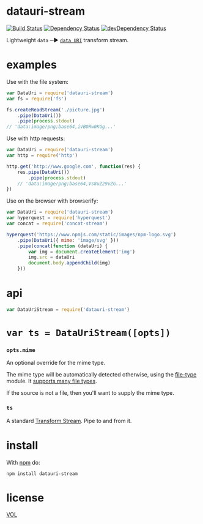 datauri-stream
==============

[![Build Status](https://travis-ci.org/ArtskydJ/datauri-stream.svg)](https://travis-ci.org/ArtskydJ/datauri-stream)
[![Dependency Status](https://david-dm.org/artskydj/datauri-stream.svg)](https://david-dm.org/artskydj/datauri-stream)
[![devDependency Status](https://david-dm.org/artskydj/datauri-stream/dev-status.svg)](https://david-dm.org/artskydj/datauri-stream#info=devDependencies)

Lightweight `data` ─► [`data URI`](https://en.wikipedia.org/wiki/Data_URI_scheme) transform stream.

# examples

Use with the file system:
```js
var DataUri = require('datauri-stream')
var fs = require('fs')

fs.createReadStream('./picture.jpg')
	.pipe(DataUri())
	.pipe(process.stdout)
// 'data:image/png;base64,iVBORw0KGg...'
```

Use with http requests:
```js
var DataUri = require('datauri-stream')
var http = require('http')

http.get('http://www.google.com', function(res) {
	res.pipe(DataUri())
		.pipe(process.stdout)
	// 'data:image/png;base64,Vs8uZ29vZG...'
})
```

Use on the browser with browserify:
```js
var DataUri = require('datauri-stream')
var hyperquest = require('hyperquest')
var concat = require('concat-stream')

hyperquest('https://www.npmjs.com/static/images/npm-logo.svg')
	.pipe(DataUri({ mime: 'image/svg' }))
	.pipe(concat(function (dataUri) {
		var img = document.createElement('img')
		img.src = dataUri
		document.body.appendChild(img)
	}))
```

# api

```js
var DataUriStream = require('datauri-stream')
```

# `var ts = DataUriStream([opts])`

### `opts.mime`

An optional override for the mime type.

The mime type will be automatically detected otherwise, using the [file-type](https://github.com/sindresorhus/file-type) module. It [supports many file types](https://github.com/sindresorhus/file-type#supported-file-types).

If the source is not a file, then you'll want to supply the mime type.

### `ts`

A standard [Transform Stream](https://nodejs.org/api/stream.html#stream_class_stream_transform). Pipe to and from it.

<!---
# cli

```bash
$ cat file.png | datauri
data:image/png;base64,p93dm2nm3tuyd9...

$ echo 'some text' | datauri text/plain
data:text/plain;base64,c29tZSB0ZXh0

$ echo 'whatever' | datauri
data:application/octet-stream;base64,d2hhdGV2ZXI=
```
--->

# install

With [npm](http://nodejs.org/download) do:

	npm install datauri-stream

# license

[VOL](http://veryopenlicense.com)
